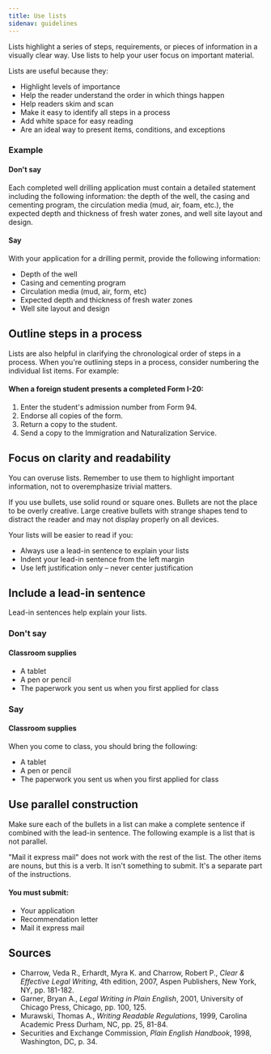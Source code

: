 ```yaml
---
title: Use lists
sidenav: guidelines
---
```


Lists highlight a series of steps, requirements, or pieces of information in a visually clear way. Use lists to help your user focus on important material.

Lists are useful because they:

- Highlight levels of importance
- Help the reader understand the order in which things happen
- Help readers skim and scan
- Make it easy to identify all steps in a process
- Add white space for easy reading
- Are an ideal way to present items, conditions, and exceptions

### Example

#### Don't say

Each completed well drilling application must contain a detailed statement including the following information: the depth of the well, the casing and cementing program, the circulation media (mud, air, foam, etc.), the expected depth and thickness of fresh water zones, and well site layout and design.

#### Say

With your application for a drilling permit, provide the following information:

  - Depth of the well
  - Casing and cementing program
  - Circulation media (mud, air, form, etc)
  - Expected depth and thickness of fresh water zones
  - Well site layout and design

## Outline steps in a process

Lists are also helpful in clarifying the chronological order of steps in a process. When you're outlining steps in a process, consider numbering the individual list items. For example:

#### When a foreign student presents a completed Form I-20:

1. Enter the student's admission number from Form 94.
2. Endorse all copies of the form.
3. Return a copy to the student.
4. Send a copy to the Immigration and Naturalization Service.

## Focus on clarity and readability

You can overuse lists. Remember to use them to highlight important information, not to overemphasize trivial matters.

If you use bullets, use solid round or square ones. Bullets are not the place to be overly creative. Large creative bullets with strange shapes tend to distract the reader and may not display properly on all devices.

Your lists will be easier to read if you:

- Always use a lead-in sentence to explain your lists
- Indent your lead-in sentence from the left margin
- Use left justification only – never center justification

## Include a lead-in sentence

Lead-in sentences help explain your lists.

### Don't say

#### Classroom supplies

- A tablet
- A pen or pencil
- The paperwork you sent us when you first applied for class

### Say

#### Classroom supplies

When you come to class, you should bring the following:

- A tablet
- A pen or pencil
- The paperwork you sent us when you first applied for class

## Use parallel construction

Make sure each of the bullets in a list can make a complete sentence if combined with the lead-in sentence. The following example is a list that is not parallel.

"Mail it express mail" does not work with the rest of the list. The other items are nouns, but this is a verb. It isn't something to submit. It's a separate part of the instructions.

#### You must submit:

- Your application
- Recommendation letter
- Mail it express mail

## Sources

- Charrow, Veda R., Erhardt, Myra K. and Charrow, Robert P., _Clear & Effective Legal Writing_, 4th edition, 2007, Aspen Publishers, New York, NY, pp. 181-182.
- Garner, Bryan A., _Legal Writing in Plain English_, 2001, University of Chicago Press, Chicago, pp. 100, 125.
- Murawski, Thomas A., _Writing Readable Regulations_, 1999, Carolina Academic Press Durham, NC, pp. 25, 81-84.
- Securities and Exchange Commission, _Plain English Handbook_, 1998, Washington, DC, p. 34.
